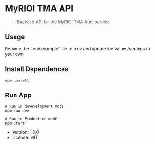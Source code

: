 # MyRIOI TMA API

> Backend API for the MyRIOI TMA Auth service

## Usage

Rename the ".env.example" file to .env and update the values/settings to your own

## Install Dependences
```
npm install
```
## Run App
```
# Run in devevelopment mode
npm run dev

# Run in Production mode
npm start
```

- Version: 1.0.0
- License: MIT
